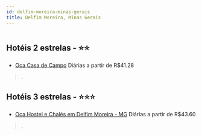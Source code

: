 ```yaml
---
id: delfim-moreira-minas-gerais
title: Delfim Moreira, Minas Gerais
---
```


<center><img src="https://static.hotelurbano.com/reservas/prod0/8/8464/5b7192d5d330d_oca-hostel-e-chales-em-delfim-moreira-mg.png" alt="" /></center>


## Hotéis 2 estrelas - ⭐️⭐️

-    [Oca Casa de Campo](https://www.hurb.com/hoteis/delfim-moreira/oca-casa-de-campo-12861?cmp=18055) Diárias a partir de R$41.28
   > .

## Hotéis 3 estrelas - ⭐️⭐️⭐️

-    [Oca Hostel e Chalés em Delfim Moreira - MG](https://www.hurb.com/hoteis/delfim-moreira/oca-hostel-e-chales-em-delfim-moreira-mg-8464?cmp=18055) Diárias a partir de R$43.60
   > .
